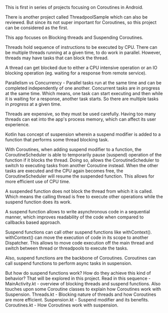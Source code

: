 This is first in series of projects focusing on Coroutines in Android. 

There is another project called ThreadpoolSample which can also be reviewed. 
But since its not super important for Coroutines, so this project can be considered as the first.

This app focuses on Blocking threads and Suspending Coroutines.

Threads hold sequence of instructions to be executed by CPU. There can be multiple threads 
running at a given time, to do work in parallel. However, threads may have tasks that can block 
the thread. 

A thread can get blocked due to either a CPU intensive operation or an IO blocking operation 
(eg. waiting for a response from remote service).

Parallelism vs Concurrency -
Parallel tasks run at the same time and can be completed independently of one another. 
Concurrent tasks are in progress at the same time. Which means, one task can start 
executing and then while it is waiting for a response, another task starts. So there are 
multiple tasks in _progress_ at a given time.

Threads are expensive, so they must be used carefully. Having too many threads
can eat into the app's process memory, which can affect its user experience.

Kotlin has concept of suspension wherein a suspend modifier is added to a
function that performs some thread blocking task. 

With Coroutines, when adding suspend modifier to a function, the CoroutineScheduler 
is able to temporarily pause (suspend) operation of the function if it blocks the thread. 
Doing so, allows the CoroutineScheduler to switch to executing tasks from another Coroutine 
instead. When the other tasks are executed and the CPU again becomes free, the CoroutineScheduler 
will resume the suspended function. This allows for more efficient use of CPU time.

A suspended function does not block the thread from which it is called. Which means the 
calling thread is free to execute other operations while the suspend function does its work.

A suspend function allows to write asynchronous code in a sequential manner, which improves 
readability of the code when compared to callbacks based approach.

Suspend functions can call other suspend functions like withContext(). withContext() can move 
the execution of code in its scope to another Dispatcher. This allows to move code execution off 
the main thread and switch between thread or threadpools to execute the tasks.

Also, suspend functions are the backbone of Coroutines. Coroutines can call suspend
functions to perform async tasks in suspension.

But how do suspend functions work? How do they achieve this kind of behavior?
That will be explored in this project. Read in this sequence - 
MainActivity.kt - overview of blocking threads and suspend functions. Also touches upon some 
Coroutine classes to explain how Coroutines work with Suspension.
Threads.kt - Blocking nature of threads and how Coroutines are more efficient.
Suspension.kt - Suspend modifier and its benefits.
Coroutines.kt - How Coroutines work with suspension.
